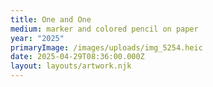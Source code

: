 ```yaml
---
title: One and One
medium: marker and colored pencil on paper
year: "2025"
primaryImage: /images/uploads/img_5254.heic
date: 2025-04-29T08:36:00.000Z
layout: layouts/artwork.njk
---
```

